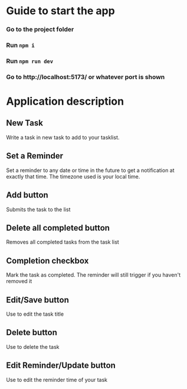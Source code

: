 # Guide to start the app

### Go to the project folder

### Run ``` npm i ```

### Run ``` npm run dev ```

### Go to http://localhost:5173/ or whatever port is shown

# Application description

## New Task
Write a task in new task to add to your tasklist.

## Set a Reminder
Set a reminder to any date or time in the future to get a notification at exactly that time. The timezone used is your local time.

## Add button
Submits the task to the list

## Delete all completed button
Removes all completed tasks from the task list

## Completion checkbox
Mark the task as completed. The reminder will still trigger if you haven't removed it

## Edit/Save button
Use to edit the task title

## Delete button
Use to delete the task

## Edit Reminder/Update button
Use to edit the reminder time of your task
